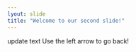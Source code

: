 ```yaml
---
lyout: slide
title: "Welcome to our second slide!"
---
```

update text
Use the left arrow to go back!
